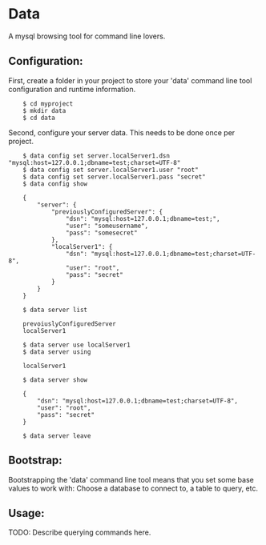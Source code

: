 Data
====

A mysql browsing tool for command line lovers.

Configuration:
--------------

First, create a folder in your project to store your 'data' command line tool
configuration and runtime information.

        $ cd myproject
        $ mkdir data
        $ cd data

Second, configure your server data. This needs to be done once per project.

        $ data config set server.localServer1.dsn "mysql:host=127.0.0.1;dbname=test;charset=UTF-8"
        $ data config set server.localServer1.user "root"
        $ data config set server.localServer1.pass "secret"
        $ data config show

        {
            "server": {
                "previouslyConfiguredServer": {
                    "dsn": "mysql:host=127.0.0.1;dbname=test;",
                    "user": "someusername",
                    "pass": "somesecret"
                },
                "localServer1": {
                    "dsn": "mysql:host=127.0.0.1;dbname=test;charset=UTF-8",
                    "user": "root",
                    "pass": "secret"
                }
            }
        }

        $ data server list

        prevoiuslyConfiguredServer
        localServer1

        $ data server use localServer1
        $ data server using

        localServer1

        $ data server show

        {
            "dsn": "mysql:host=127.0.0.1;dbname=test;charset=UTF-8",
            "user": "root",
            "pass": "secret"
        }

        $ data server leave

Bootstrap:
----------

Bootstrapping the 'data' command line tool means that you set some base values to work with:
Choose a database to connect to, a table to query, etc.


Usage:
------

TODO: Describe querying commands here.
